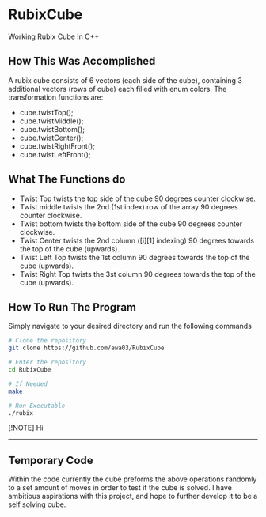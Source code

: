 # RubixCube
Working Rubix Cube In C++

## How This Was Accomplished
A rubix cube consists of 6 vectors (each side of the cube), containing 3 additional vectors (rows of cube) each
filled with enum colors. The transformation functions are:
- cube.twistTop();
- cube.twistMiddle();
- cube.twistBottom();
- cube.twistCenter();
- cube.twistRightFront();
- cube.twistLeftFront();

## What The Functions do
- Twist Top twists the top side of the cube 90 degrees counter clockwise.
- Twist middle twists the 2nd (1st index) row of the array 90 degrees counter clockwise.
- Twist bottom twists the bottom side of the cube 90 degrees counter clockwise.
- Twist Center twists the 2nd column ([i][1] indexing) 90 degrees towards the top of the cube (upwards).
- Twist Left Top twists the 1st column 90 degrees towards the top of the cube (upwards).
- Twist Right Top twists the 3st column 90 degrees towards the top of the cube (upwards).

## How To Run The Program
Simply navigate to your desired directory and run the following commands
```bash
# Clone the repository 
git clone https://github.com/awa03/RubixCube

# Enter the repository
cd RubixCube

# If Needed
make

# Run Executable
./rubix
```

[!NOTE]
Hi
****



## Temporary Code
Within the code currently the cube preforms the above operations randomly to a set amount of moves in order to test if the cube is solved.
I have ambitious aspirations with this project, and hope to further develop it to be a self solving cube. 

